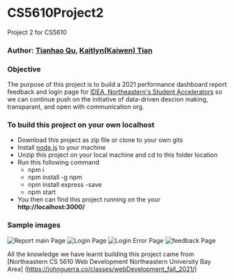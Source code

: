 # CS5610Project2
Project 2 for CS5610

### Author: [Tianhao Qu](https://thq12345.github.io/PersonalHomepage/), [Kaitlyn(Kaiwen) Tian](https://kaitlyntian.github.io/homepage/index.html)
### Objective
 The purpose of this project is to build a 2021 performance dashboard report feedback and login page for [IDEA, Northeastern's Student Accelerators](https://www.northeastern.edu/idea/) so we can continue push on the initiative of data-driven descion making, transparant, and open with communication org.

### To build this project on your own localhost
* Download this project as zip file or clone to your own gits
* Install [node.js](https://nodejs.org/en/) to your machine
* Unzip this project on your local machine and cd to this folder location
* Run this following command
    * npm i
    * npm install -g npm
    * npm install express -save
    * npm start
* You then can find this project running on the your **http://localhost:3000/**

### Sample images
![Report main Page](https://github.com/kaitlyntian/CS5610Project2-main-kaitlyn/blob/main/client/images/report_screenshot.png?raw=true)
![Login Page](https://github.com/kaitlyntian/CS5610Project2-main-kaitlyn/blob/main/client/images/login_screenshot.png?raw=true)
![Login Error Page](https://github.com/kaitlyntian/CS5610Project2-main-kaitlyn/blob/main/client/images/login_errorpage.png?raw=true)
![feedback Page](https://github.com/kaitlyntian/CS5610Project2-main-kaitlyn/blob/main/client/images/feedback_page.png?raw=true)


All the knowledge we have learnt building this project came from [Northeastern CS 5610 Web Development
Northeastern University Bay Area] (https://johnguerra.co/classes/webDevelopment_fall_2021/)

